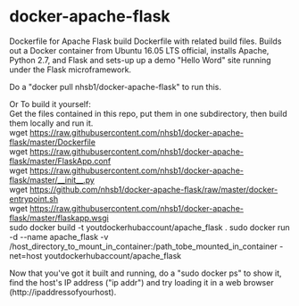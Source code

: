 # docker-apache-flask
Dockerfile for Apache Flask build
Dockerfile with related build files.
Builds out a Docker container from Ubuntu 16.05 LTS official, installs Apache, Python 2.7, and Flask and sets-up up a demo "Hello Word" site running under the Flask microframework.

Do a "docker pull nhsb1/docker-apache-flask" to run this.

Or To build it yourself:  
Get the files contained in this repo, put them in one subdirectory, then build them locally and run it.  
wget https://raw.githubusercontent.com/nhsb1/docker-apache-flask/master/Dockerfile  
wget https://raw.githubusercontent.com/nhsb1/docker-apache-flask/master/FlaskApp.conf  
wget https://raw.githubusercontent.com/nhsb1/docker-apache-flask/master/__init__.py  
wget https://github.com/nhsb1/docker-apache-flask/raw/master/docker-entrypoint.sh  
wget https://raw.githubusercontent.com/nhsb1/docker-apache-flask/master/flaskapp.wsgi  
sudo docker build -t youtdockerhubaccount/apache_flask .
sudo docker run -d --name apache_flask -v /host_directory_to_mount_in_container:/path_tobe_mounted_in_container -net=host youtdockerhubaccount/apache_flask  

Now that you've got it built and running, do a "sudo docker ps" to show it, find the host's IP address ("ip addr") and try loading it in a web browser (http://ipaddressofyourhost).  







